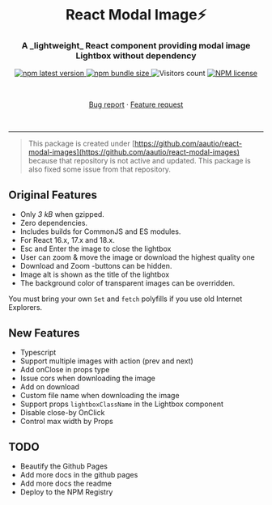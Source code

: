 <h1 align="center" style="border-bottom: none;">React Modal Image⚡️</h1>
<h3 align="center">A _lightweight_ React component providing modal image Lightbox without dependency</h3>
<p align="center">
  <p align="center">
    <a href="https://www.npmjs.com/package/@didik-mulyadi/react-modal-images">
      <img alt="npm latest version" src="https://img.shields.io/npm/v/@didik-mulyadi/react-modal-images/latest.svg">
    </a>
    <a href="https://www.npmjs.com/package/@didik-mulyadi/react-modal-images">
      <img alt="npm bundle size" src="https://img.shields.io/bundlephobia/min/@didik-mulyadi/react-modal-images">
    </a>
    <img alt="Visitors count" src="https://visitor-badge.laobi.icu/badge?page_id=@didik-mulyadi~react-modal-images.visitor-badge&style=flat-square&color=0088cc">
    <a href="https://www.npmjs.com/package/@didik-mulyadi/react-modal-images">
      <img alt="NPM license" src="https://img.shields.io/npm/l/@didik-mulyadi/react-modal-images">
    </a>
  </p>
</p>
<br />
<p align="center">
   <a href="https://github.com/didikmulyadi/react-modal-images/issues/new?template=bug_report.md">Bug report</a>      ·
   <a href="https://github.com/didikmulyadi/react-modal-images/issues/new?template=feature_request.md">Feature request</a>
</p>
<br />
<hr />

> This package is created under [https://github.com/aautio/react-modal-images](https://github.com/aautio/react-modal-images) because that repository is not active and updated. This package is also fixed some issue from that repository.

## Original Features

- Only _3 kB_ when gzipped.
- Zero dependencies.
- Includes builds for CommonJS and ES modules.
- For React 16.x, 17.x and 18.x.
- Esc and Enter the image to close the lightbox
- User can zoom & move the image or download the highest quality one
- Download and Zoom -buttons can be hidden.
- Image alt is shown as the title of the lightbox
- The background color of transparent images can be overridden.

You must bring your own `Set` and `fetch` polyfills if you use old Internet Explorers.

## New Features

- Typescript
- Support multiple images with action (prev and next)
- Add onClose in props type
- Issue cors when downloading the image
- Add on download
- Custom file name when downloading the image
- Support props `lightboxClassName` in the Lightbox component
- Disable close-by OnClick
- Control max width by Props

## TODO

- Beautify the Github Pages
- Add more docs in the github pages
- Add more docs the readme
- Deploy to the NPM Registry
